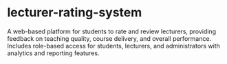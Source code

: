 # lecturer-rating-system
A web-based platform for students to rate and review lecturers, providing feedback on teaching quality, course delivery, and overall performance. Includes role-based access for students, lecturers, and administrators with analytics and reporting features.
